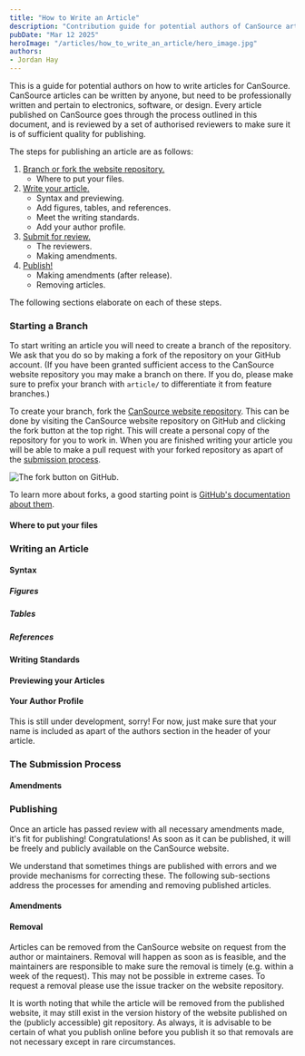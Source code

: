 ```yaml
---
title: "How to Write an Article"
description: "Contribution guide for potential authors of CanSource articles."
pubDate: "Mar 12 2025"
heroImage: "/articles/how_to_write_an_article/hero_image.jpg"
authors: 
- Jordan Hay
---
```


This is a guide for potential authors on how to write articles for CanSource. CanSource articles can
be written by anyone, but need to be professionally written and pertain to electronics, software, or
design. Every article published on CanSource goes through the process outlined in this document, and
is reviewed by a set of authorised reviewers to make sure it is of sufficient quality for 
publishing.

The steps for publishing an article are as follows:

 1. [Branch or fork the website repository.](#starting-a-branch)
    * Where to put your files.
 2. [Write your article.](#writing-an-article)
    * Syntax and previewing.
    * Add figures, tables, and references.
    * Meet the writing standards.
    * Add your author profile.
 3. [Submit for review.](#review-process)
    * The reviewers.
    * Making amendments.
 4. [Publish!](#publishing)
    * Making amendments (after release).
    * Removing articles.

The following sections elaborate on each of these steps.


<h3 id="starting-a-branch">Starting a Branch</h3>

To start writing an article you will need to create a branch of the repository. We ask that you do
so by making a fork of the repository on your GitHub account. (If you have been granted sufficient
access to the CanSource website repository you may make a branch on there. If you do, please make
sure to prefix your branch with `article/` to differentiate it from feature branches.)

To create your branch, fork the [CanSource website repository](https://github.com/CanSource/website).
This can be done by visiting the CanSource website repository on GitHub and clicking the fork button
at the top right. This will create a personal copy of the repository for you to work in. When you
are finished writing your article you will be able to make a pull request with your forked 
repository as apart of the [submission process](#review-process).

![The fork button on GitHub.](/articles/how_to_write_an_article/the_fork_button.png)

To learn more about forks, a good starting point is [GitHub's documentation about them](https://docs.github.com/en/pull-requests/collaborating-with-pull-requests/working-with-forks/fork-a-repo).

<h4>Where to put your files</h4>


<h3 id="writing-an-article">Writing an Article</h3>

<h4>Syntax</h4>

<h5>Figures</h5>
<h5>Tables</h5>
<h5>References</h5>

<h4>Writing Standards</h4>

<h4>Previewing your Articles</h4>

<h4>Your Author Profile</h4>

This is still under development, sorry! For now, just make sure that your name is included as apart
of the authors section in the header of your article.


<h3 id="review-process">The Submission Process</h3>

<h4>Amendments</h4>


<h3 id="publishing">Publishing</h3>

Once an article has passed review with all necessary amendments made, it's fit for publishing! 
Congratulations! As soon as it can be published, it will be freely and publicly available on the
CanSource website.

We understand that sometimes things are published with errors and we provide mechanisms for
correcting these. The following sub-sections address the processes for amending and removing
published articles.

<h4>Amendments</h4>

<h4>Removal</h4>

Articles can be removed from the CanSource website on request from the author or maintainers.
Removal will happen as soon as is feasible, and the maintainers are responsible to make sure the
removal is timely (e.g. within a week of the request). This may not be possible in extreme cases.
To request a removal please use the issue tracker on the website repository.

It is worth noting that while the article will be removed from the published website, it may still
exist in the version history of the website published on the (publicly accessible) git repository.
As always, it is advisable to be certain of what you publish online before you publish it so that
removals are not necessary except in rare circumstances.